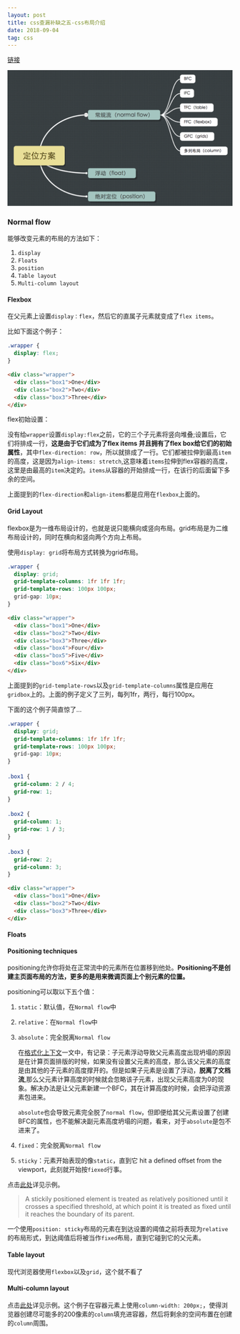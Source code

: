 ```yaml
---
layout: post
title: css查漏补缺之五-css布局介绍
date: 2018-09-04
tag: css
---
```


[链接](https://developer.mozilla.org/en-US/docs/Learn/CSS/CSS_layout/Introduction)

![一张神图](/images/css/css定位方案.png)


### Normal flow

能够改变元素的布局的方法如下：

1. `display`
2. `Floats`
3. `position`
4. `Table layout`
5. `Multi-column layout`

#### Flexbox

在父元素上设置`display：flex`，然后它的直属子元素就变成了`flex items`。

比如下面这个例子：

```css
.wrapper {
  display: flex;
}
```
```html
<div class="wrapper">
  <div class="box1">One</div>
  <div class="box2">Two</div>
  <div class="box3">Three</div>
</div>
```

flex初始设置：

没有给`wrapper`设置`display:flex`之前，它的三个子元素将竖向堆叠;设置后，它们将排成一行，**这是由于它们成为了flex items 并且拥有了flex box给它们的初始属性**，其中`flex-direction: row`，所以就排成了一行。它们都被拉伸到最高`item`的高度，这是因为`align-items: stretch`,这意味着`items`拉伸到flex容器的高度，这里是由最高的`item`决定的。`items`从容器的开始排成一行，在该行的后面留下多余的空间。

上面提到的`flex-direction`和`align-items`都是应用在`flexbox`上面的。

#### Grid Layout

flexbox是为一维布局设计的，也就是说只能横向或竖向布局。grid布局是为二维布局设计的，同时在横向和竖向两个方向上布局。

使用`display: grid`将布局方式转换为grid布局。

```css
.wrapper {
  display: grid;
  grid-template-columns: 1fr 1fr 1fr;
  grid-template-rows: 100px 100px;
  grid-gap: 10px;
}
```

```html
<div class="wrapper">
  <div class="box1">One</div>
  <div class="box2">Two</div>
  <div class="box3">Three</div>
  <div class="box4">Four</div>
  <div class="box5">Five</div>
  <div class="box6">Six</div>
</div>
```

上面提到的`grid-template-rows`以及`grid-template-columns`属性是应用在`gridbox`上的。上面的例子定义了三列，每列1fr，两行，每行100px。

下面的这个例子简直惊了...

```css
.wrapper {
  display: grid;
  grid-template-columns: 1fr 1fr 1fr;
  grid-template-rows: 100px 100px;
  grid-gap: 10px;
}

.box1 {
  grid-column: 2 / 4;
  grid-row: 1; 
}

.box2 {
  grid-column: 1;
  grid-row: 1 / 3;
}

.box3 {
  grid-row: 2;
  grid-column: 3;
}
```

```html
<div class="wrapper">
  <div class="box1">One</div>
  <div class="box2">Two</div>
  <div class="box3">Three</div>
</div>
```

#### Floats

#### Positioning techniques

positioning允许你将处在正常流中的元素所在位置移到他处。**Positioning不是创建主页面布局的方法，更多的是用来微调页面上个别元素的位置。**

positioning可以取以下五个值：

1. `static`：默认值，在`Normal flow`中
2. `relative`：在`Normal flow`中
3. `absolute`：完全脱离`Normal flow`

    在[格式化上下文](./2018-08-31-css查漏补缺之一-格式上下文.md)一文中，有记录：子元素浮动导致父元素高度出现坍塌的原因是在计算页面排版的时候，如果没有设置父元素的高度，那么该父元素的高度是由其他的子元素的高度撑开的。但是如果子元素是设置了浮动，**脱离了文档流**,那么父元素计算高度的时候就会忽略该子元素，出现父元素高度为0的现象。解决办法是让父元素新建一个BFC，其在计算高度的时候，会把浮动资源素包进来。

    `absolute`也会导致元素完全脱了`normal flow`，但即便给其父元素设置了创建BFC的属性，也不能解决副元素高度坍塌的问题，看来，对于`absolute`是包不进来了。

4. `fixed`：完全脱离`Normal flow`
5. `sticky`：元素开始表现的像`static`，直到它 hit a defined offset from the viewport，此刻就开始按`fiexed`行事。

点击[此处](https://codepen.io/ginnko/pen/OogrwQ)详见示例。

>  A stickily positioned element is treated as relatively positioned until it crosses a specified threshold, at which point it is treated as fixed until it reaches the boundary of its parent. 

一个使用`position: sticky`布局的元素在到达设置的阈值之前将表现为`relative`的布局形式，到达阈值后将被当作`fixed`布局，直到它碰到它的父元素。


#### Table layout

现代浏览器使用`flexbox`以及`grid`，这个就不看了

#### Multi-column layout

点击[此处](https://codepen.io/ginnko/pen/BOZEoR)详见示例。这个例子在容器元素上使用`column-width: 200px;`，使得浏览器创建尽可能多的200像素的`column`填充进容器，然后将剩余的空间布置在创建的`column`周围。
